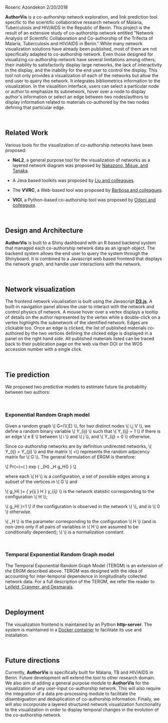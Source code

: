 Roseric Azondekon
2/20/2018

**AuthorVis** is a co-authorship network exploration, and link prediction tool specific to the scientific collaborative research network of Malaria, Tuberculosis and HIV/AIDS in the Republic of Benin. This project is the result of an extensive study of co-authorship network entitled "Network Analysis of Scientific Collaboration and Co-authorship of the Trifecta of Malaria, Tuberculosis and HIV/AIDS in Benin." While many network visualization solutions have already been published, most of them are not specifically adapted to co-authorship network. Even those designed for visualizing co-authorship network have several limitations among others, their inability to satisfactorily display large networks, the lack of interactivity in the display, and the inability for the end user to control the display. This tool not only provides a visualization of each of the networks but allow the end user to query the network. It integrates bibliometrics information to the visualization. In the visualition interface, users can select a particular node or author to emphasize its subnetwork, hover over a node to display author's information or select an edge between two nodes/authors to display information related to materials co-authored by the two nodes defining that particular edge.

   

Related Work
------------

Various tools for the visualization of co-authorship networks have been proposed:

-   **NeL2**, a general purpose tool for the visualization of networks as a layered network diagram was proposed by [Nakazono, Misue, and Tanaka](https://dl.acm.org/citation.cfm?id=1151920 "NeL 2: Network drawing tool for handling layered structured network diagram.").

-   A Java based toolkits was proposed by [Liu and colleagues](ww.doi.org/10.1145/996350.996470 "Toolkits for visualizing co-authorship graph.").

-   The **VVRC**, a Web-based tool was proposed by [Barbosa and colleagues](www.doi.org/10.1145/2213836.2213975 "Web based tool for visualization and recommendation on co-authorship network").

-   **VICI**, a Python-based co-authorship tool was proposed by [Odoni and colleagues](http://www.semar.de/ws/publikationen/2017_ISI_VICI.pdf "Visualisation of Collaboration in Social Collaborative Knowledge Management Systems").

   

Design and Architecture
-----------------------

**AuthorVis** is built to a Shiny dashboard with an R based backend system that managed each co-authorship network data as an igraph object. The backend system allows the end user to query the system through the Shinyboard. It is combined to a Javascript web based frontend that displays the network graph, and handle user interactions with the network.

   

Network visualization
---------------------

The frontend network visualisation is built using the Javascript [**D3.js**](https://d3js.org/ "Data-Driven Documents"). A built-in navigation panel allows the user to interact with the network and control physics of network. A mouse hover over a vertex displays a tooltip of details on the author represented by the vertex while a double-click on a vertex highlights the subnetwork of the identified network. Edges are clickable too. Once an edge is clicked, the list of published materials co-authored by the two vertices defining the clicked edge is displayed in a panel on the right hand side. All published materials listed can be traced back to their publication page on the web via their DOI or the WOS accession number with a single click.

   

Tie prediction
--------------

We proposed two predictive models to estimate future tie probability between two authors:

 

### Exponential Random Graph model

Given a random graph \\( G=(V,E) \\), for two distinct nodes \\( i,j V \\), we define a random binary variable \\( Y\_{ij} \\) such that \\( Y\_{ij} = 1 \\) if there is an edge \\( e E \\) between \\( i \\) and \\( j \\), and \\( Y\_{ij} = 0 \\) otherwise.

Since co-authorship networks are by definition undirected networks, \\( Y\_{ij} = Y\_{ji} \\) and the matrix \\( =\\) represents the random adjacency matrix for \\( G \\). The general formulation of ERGM is therefore:

\\\[ Pr(=)=( ) exp { \_{H} \_H g\_H() } \\\]

where each \\( H \\) is a configuration, a set of possible edges among a subset of the vertices in \\( G \\) and

\\( g\_H( )= *{ y*{ij } H } y\_{ij} \\) is the network statistic corresponding to the configuration \\( H \\);

\\( g\_H( )=1 \\) if the configuration is observed in the network \\( \\), and is \\( 0 \\) otherwise.

\\( \_H \\) is the parameter corresponding to the configuration \\( H \\) (and is non-zero only if all pairs of variables in \\( H \\) are assumed to be conditionally dependent); \\( \\) is a normalization constant.

 

### Temporal Exponential Random Graph model

The Temporal Exponential Random Graph Model (TERGM) is an extension of the ERGM described above. TERGM was designed with the idea of accounting for inter-temporal dependence in longitudinally collected network data. For a full description of the TERGM, we refer the reader to [Leifeld, Cranmer, and Desmarais](http://eprints.gla.ac.uk/139203/ "Temporal exponential random graph models with btergm: estimation and bootstrap confidence intervals").

   

Deployment
----------

The visualization frontend is maintained by an Python **http-server**. The system is maintained in a [Docker container](https://hub.docker.com/r/rosericazondekon/authorvis/ "docker pull rosericazondekon/authorvis") to facilitate its use and installation.

   

Future directions
-----------------

Currently, **AuthorVis** is specifically built for Malaria, TB and HIV/AIDS in Benin. Future development will extend the tool to other research domain. We also aim at adding a general purpose module to **AuthorVis** for the visualization of any user-input co-authorship network. This will also require the integration of a data pre-processing module to facilitate the disambiguation and deduplication of co-authorship information. Finally, we will also incorporate a layered structured network visualization functionality to the visualization in order to display temporal changes in the evolution of the co-authorship network.
